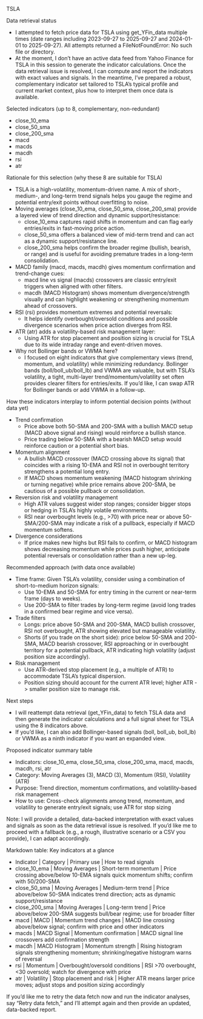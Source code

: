TSLA

Data retrieval status
- I attempted to fetch price data for TSLA using get_YFin_data multiple times (date ranges including 2023-09-27 to 2025-09-27 and 2024-01-01 to 2025-09-27). All attempts returned a FileNotFoundError: No such file or directory.
- At the moment, I don’t have an active data feed from Yahoo Finance for TSLA in this session to generate the indicator calculations. Once the data retrieval issue is resolved, I can compute and report the indicators with exact values and signals. In the meantime, I’ve prepared a robust, complementary indicator set tailored to TSLA’s typical profile and current market context, plus how to interpret them once data is available.

Selected indicators (up to 8, complementary, non-redundant)
- close_10_ema
- close_50_sma
- close_200_sma
- macd
- macds
- macdh
- rsi
- atr

Rationale for this selection (why these 8 are suitable for TSLA)
- TSLA is a high-volatility, momentum-driven name. A mix of short-, medium-, and long-term trend signals helps you gauge the regime and potential entry/exit points without overfitting to noise.
- Moving averages (close_10_ema, close_50_sma, close_200_sma) provide a layered view of trend direction and dynamic support/resistance:
  - close_10_ema captures rapid shifts in momentum and can flag early entries/exits in fast-moving price action.
  - close_50_sma offers a balanced view of mid-term trend and can act as a dynamic support/resistance line.
  - close_200_sma helps confirm the broader regime (bullish, bearish, or range) and is useful for avoiding premature trades in a long-term consolidation.
- MACD family (macd, macds, macdh) gives momentum confirmation and trend-change cues:
  - macd line vs signal (macds) crossovers are classic entry/exit triggers when aligned with other filters.
  - macdh (MACD Histogram) shows momentum divergence/strength visually and can highlight weakening or strengthening momentum ahead of crossovers.
- RSI (rsi) provides momentum extremes and potential reversals:
  - It helps identify overbought/oversold conditions and possible divergence scenarios when price action diverges from RSI.
- ATR (atr) adds a volatility-based risk management layer:
  - Using ATR for stop placement and position sizing is crucial for TSLA due to its wide intraday range and event-driven moves.
- Why not Bollinger bands or VWMA here?
  - I focused on eight indicators that give complementary views (trend, momentum, and volatility) while minimizing redundancy. Bollinger bands (boll/boll_ub/boll_lb) and VWMA are valuable, but with TSLA’s volatility, a tight, multi-layer trend/momentum/volatility set often provides clearer filters for entries/exits. If you’d like, I can swap ATR for Bollinger bands or add VWMA in a follow-up.

How these indicators interplay to inform potential decision points (without data yet)
- Trend confirmation
  - Price above both 50-SMA and 200-SMA with a bullish MACD setup (MACD above signal and rising) would reinforce a bullish stance.
  - Price trading below 50-SMA with a bearish MACD setup would reinforce caution or a potential short bias.
- Momentum alignment
  - A bullish MACD crossover (MACD crossing above its signal) that coincides with a rising 10-EMA and RSI not in overbought territory strengthens a potential long entry.
  - If MACD shows momentum weakening (MACD histogram shrinking or turning negative) while price remains above 200-SMA, be cautious of a possible pullback or consolidation.
- Reversion risk and volatility management
  - High ATR values suggest wider stop ranges; consider bigger stops or hedging in TSLA’s highly volatile environments.
  - RSI near overbought levels (e.g., >70) with price near or above 50-SMA/200-SMA may indicate a risk of a pullback, especially if MACD momentum softens.
- Divergence considerations
  - If price makes new highs but RSI fails to confirm, or MACD histogram shows decreasing momentum while prices push higher, anticipate potential reversals or consolidation rather than a new up-leg.

Recommended approach (with data once available)
- Time frame: Given TSLA’s volatility, consider using a combination of short-to-medium horizon signals:
  - Use 10-EMA and 50-SMA for entry timing in the current or near-term frame (days to weeks).
  - Use 200-SMA to filter trades by long-term regime (avoid long trades in a confirmed bear regime and vice versa).
- Trade filters
  - Longs: price above 50-SMA and 200-SMA, MACD bullish crossover, RSI not overbought, ATR showing elevated but manageable volatility.
  - Shorts (if you trade on the short side): price below 50-SMA and 200-SMA, MACD bearish crossover, RSI approaching or in overbought territory for a potential pullback, ATR indicating high volatility (adjust position size accordingly).
- Risk management
  - Use ATR-derived stop placement (e.g., a multiple of ATR) to accommodate TSLA’s typical dispersion.
  - Position sizing should account for the current ATR level; higher ATR -> smaller position size to manage risk.

Next steps
- I will reattempt data retrieval (get_YFin_data) to fetch TSLA data and then generate the indicator calculations and a full signal sheet for TSLA using the 8 indicators above.
- If you’d like, I can also add Bollinger-based signals (boll, boll_ub, boll_lb) or VWMA as a ninth indicator if you want an expanded view.

Proposed indicator summary table
- Indicators: close_10_ema, close_50_sma, close_200_sma, macd, macds, macdh, rsi, atr
- Category: Moving Averages (3), MACD (3), Momentum (RSI), Volatility (ATR)
- Purpose: Trend direction, momentum confirmations, and volatility-based risk management
- How to use: Cross-check alignments among trend, momentum, and volatility to generate entry/exit signals; use ATR for stop sizing

Note: I will provide a detailed, data-backed interpretation with exact values and signals as soon as the data retrieval issue is resolved. If you’d like me to proceed with a fallback (e.g., a rough, illustrative scenario or a CSV you provide), I can adapt accordingly.

Markdown table: Key indicators at a glance
- Indicator | Category | Primary use | How to read signals
- close_10_ema | Moving Averages | Short-term momentum | Price crossing above/below 10-EMA signals quick momentum shifts; confirm with 50/200-SMA
- close_50_sma | Moving Averages | Medium-term trend | Price above/below 50-SMA indicates trend direction; acts as dynamic support/resistance
- close_200_sma | Moving Averages | Long-term trend | Price above/below 200-SMA suggests bull/bear regime; use for broader filter
- macd | MACD | Momentum trend changes | MACD line crossing above/below signal; confirm with price and other indicators
- macds | MACD Signal | Momentum confirmation | MACD signal line crossovers add confirmation strength
- macdh | MACD Histogram | Momentum strength | Rising histogram signals strengthening momentum; shrinking/negative histogram warns of reversal
- rsi | Momentum | Overbought/oversold conditions | RSI >70 overbought, <30 oversold; watch for divergence with price
- atr | Volatility | Stop placement and risk | Higher ATR means larger price moves; adjust stops and position sizing accordingly

If you’d like me to retry the data fetch now and run the indicator analyses, say “Retry data fetch,” and I’ll attempt again and then provide an updated, data-backed report.